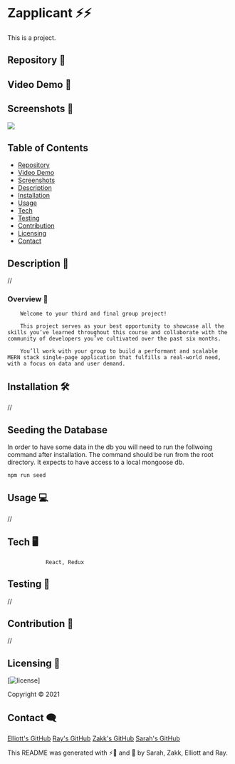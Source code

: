 # Zapplicant ⚡⚡

This is a project.

## Repository 💼

[]()

## Video Demo 💼

[]()

## Screenshots 💼

<img src="https://raw">

## Table of Contents

- [Repository](#Repository-)
- [Video Demo](#Video-Demo-)
- [Screenshots](#Screenshots-)
- [Description](#Description-)
- [Installation](#Installation-)
- [Usage](#Usage-)
- [Tech](#Tech-)
- [Testing](#Testing-)
- [Contribution](#Contribution-)
- [Licensing](#Licensing-)
- [Contact](#Contact-)

## Description 📌

//

### Overview 🤞

        Welcome to your third and final group project!

        This project serves as your best opportunity to showcase all the skills you’ve learned throughout this course and collaborate with the community of developers you’ve cultivated over the past six months.

        You’ll work with your group to build a performant and scalable MERN stack single-page application that fulfills a real-world need, with a focus on data and user demand.

## Installation 🛠

//

## Seeding the Database

In order to have some data in the db you will need to run the follwoing command after installation. The command should be run from the root directory. It expects to have access to a local mongoose db.

```
npm run seed
```

## Usage 💻

//

## Tech 🖥

                React, Redux

## Testing 🧷

//

## Contribution 🤝

//

## Licensing 🧾

[![license](https://img.shields.io/github/license/)]

Copyright &copy; 2021

## Contact 🗨

[Elliott's GitHub](https://github.com/spencee1315)
[Ray's GitHub](https://github.com/rashir01)
[Zakk's GitHub](https://github.com/ZakkFast)
[Sarah's GitHub](https://github.com/SJROHRXD)

This README was generated with ⚡💼 and 🤍 by Sarah, Zakk, Elliott and Ray.
